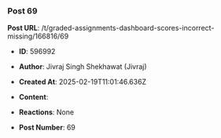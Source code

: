 ### Post 69
**Post URL**: /t/graded-assignments-dashboard-scores-incorrect-missing/166816/69
- **ID**: 596992
- **Author**: Jivraj Singh Shekhawat (Jivraj)
- **Created At**: 2025-02-19T11:01:46.636Z
- **Content**:  
  
- **Reactions**: None
- **Post Number**: 69

